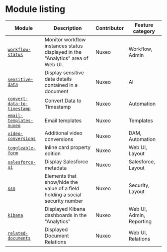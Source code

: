 # Module listing

Module | Description | Contributor | Feature category
--- | --- | --- | ---
[`workflow-status`](https://github.com/nuxeo/nuxeo-studio-custom-elements/blob/master/modules/nuxeo/workflow-status) | Monitor workflow instances status displayed in the "Analytics" area of Web UI. | Nuxeo | Workflow, Admin
[`sensitive-data`](https://github.com/nuxeo/nuxeo-studio-custom-elements/blob/master/modules/nuxeo/sensitive-data) | Display sensitive data details contained in a document | Nuxeo | AI
[`convert-data-to-timestamp`](https://github.com/nuxeo/nuxeo-studio-custom-elements/blob/master/modules/nuxeo/convert-data-to-timestamp) | Convert Data to Timestamp | Nuxeo | Automation
[`email-templates-nuxeo`](https://github.com/nuxeo/nuxeo-studio-custom-elements/blob/master/modules/nuxeo/email-templates-nuxeo) | Email templates | Nuxeo | Templates
[`video-conversions`](https://github.com/nuxeo/nuxeo-studio-custom-elements/blob/master/modules/nuxeo/video-conversions) | Additional video conversions | Nuxeo | DAM, Automation
[`toggleable-form`](https://github.com/nuxeo/nuxeo-studio-custom-elements/blob/master/modules/nuxeo/toggleable-form) | Inline card property edition | Nuxeo | Web UI, Layout
[`salesforce-ui`](https://github.com/nuxeo/nuxeo-studio-custom-elements/blob/master/modules/nuxeo/salesforce-ui) | Display Salesforce metadata | Nuxeo | Salesforce, Layout
[`ssn`](https://github.com/nuxeo/nuxeo-studio-custom-elements/blob/master/modules/nuxeo/ssn) | Elements that show/hide the value of a field holding a social security number | Nuxeo | Security, Layout
[`kibana`](https://github.com/nuxeo/nuxeo-studio-custom-elements/blob/master/modules/nuxeo/kibana) | Displayed Kibana dashboards in the "Analytics" | Nuxeo | Web UI, Admin, Reporting
[`related-documents`](https://github.com/nuxeo/nuxeo-studio-custom-elements/blob/master/modules/nuxeo/related-documents) | Displayed Document Relations | Nuxeo | Web UI, Relations
